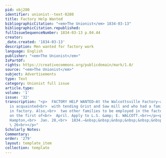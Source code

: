 ```yaml
---
pid: obj280
identifier: unionist--text-0280
title: Factory Help Wanted
bibliographicCitation: "<em>The Unionist</em> 1834-03-13"
bibliographicCitation.republished: 
fullIssueSequenceNumber: 1834-03-13 p.04.44
creator: 
_date.created: '1834-03-13'
description: Men wanted for factory work
language: English
publisher: "<em>The Unionist</em>"
IsPartOf: 
rights: https://creativecommons.org/publicdomain/mark/1.0/
source: "<em>The Unionist</em>"
subject: Advertisements
type: Text
category: Unionist full issue
article.type: 
volume: '1'
issue: '32'
transcription: "<p>  FACTORY HELP WANTED—At the Walcottsville Factory—a miller who
  is acquainted<br>  with tending Grist and Saw mill and who had a family to work
  in factory. Also,<br>  two other families to be employed in the factory commencing
  on the first of<br>  April. Apply to L.S. &amp; E. WALCOTT.<br></p><p>  &nbsp;&nbsp;&nbsp;&nbsp;&nbsp;&nbsp;&nbsp;&nbsp;&nbsp;&nbsp;&nbsp;
  Hampton,<br>  Jan. 28,<br>  1834.—&nbsp;&nbsp;&nbsp;&nbsp;&nbsp;&nbsp;&nbsp;&nbsp;&nbsp;&nbsp;&nbsp;&nbsp;&nbsp;&nbsp;&nbsp;&nbsp;&nbsp;&nbsp;&nbsp;&nbsp;&nbsp;&nbsp;&nbsp;&nbsp;&nbsp;&nbsp;&nbsp;&nbsp;&nbsp;&nbsp;&nbsp;&nbsp;&nbsp;&nbsp;&nbsp;&nbsp;&nbsp;&nbsp;&nbsp;&nbsp;&nbsp;&nbsp;&nbsp;&nbsp;&nbsp;&nbsp;&nbsp;&nbsp;&nbsp;&nbsp;&nbsp;&nbsp;<br>
  \ 26<br></p>"
Scholarly Notes: 
Commentary: 
order: '279'
layout: template_item
collection: template
---
```

